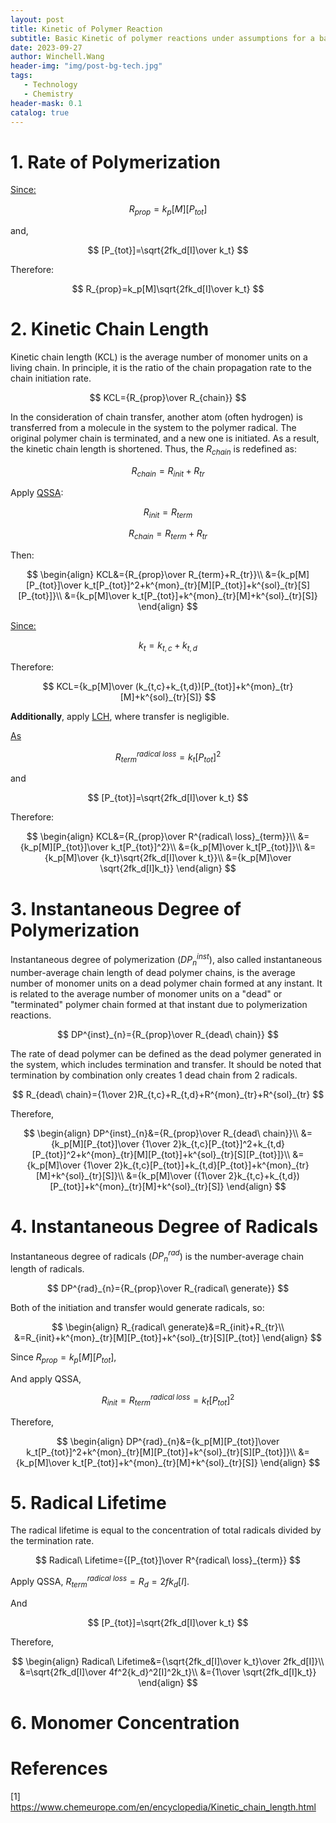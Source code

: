 ```yaml
---
layout: post
title: Kinetic of Polymer Reaction
subtitle: Basic Kinetic of polymer reactions under assumptions for a batch reactor in ideal conditions
date: 2023-09-27
author: Winchell.Wang
header-img: "img/post-bg-tech.jpg"
tags:
   - Technology
   - Chemistry
header-mask: 0.1
catalog: true
---
```


# 1. Rate of Polymerization

[Since:](https://winchellwang.github.io/2023/09/25/polymer_synthesis_basic_mechanism/#2-propagation)

$$
R_{prop}=k_p[M][P_{tot}]
$$

and,

$$
[P_{tot}]=\sqrt{2fk_d[I]\over k_t}
$$

Therefore:

$$
R_{prop}=k_p[M]\sqrt{2fk_d[I]\over k_t}
$$

# 2. Kinetic Chain Length

Kinetic chain length (KCL) is the average number of monomer units on a living chain. In principle, it is the ratio of the chain propagation rate to the chain initiation rate.

$$
KCL={R_{prop}\over R_{chain}}
$$

In the consideration of chain transfer, another atom (often hydrogen) is transferred from a molecule in the system to the polymer radical. The original polymer chain is terminated, and a new one is initiated. As a result, the kinetic chain length is shortened. Thus, the $R_{chain}$ is redefined as:

$$
R_{chain}=R_{init}+R_{tr}
$$

Apply [QSSA](https://winchellwang.github.io/2023/09/25/polymer_synthesis_basic_mechanism/):

$$
R_{init}=R_{term}
$$

$$
R_{chain}=R_{term}+R_{tr}
$$

Then:

$$
\begin{align}
KCL&={R_{prop}\over R_{term}+R_{tr}}\\
&={k_p[M][P_{tot}]\over k_t[P_{tot}]^2+k^{mon}_{tr}[M][P_{tot}]+k^{sol}_{tr}[S][P_{tot}]}\\
&={k_p[M]\over k_t[P_{tot}]+k^{mon}_{tr}[M]+k^{sol}_{tr}[S]}
\end{align}
$$

[Since:](https://winchellwang.github.io/2023/09/25/polymer_synthesis_basic_mechanism/#3-termination)

$$
k_t=k_{t,c}+k_{t,d}
$$

Therefore:

$$
KCL={k_p[M]\over (k_{t,c}+k_{t,d})[P_{tot}]+k^{mon}_{tr}[M]+k^{sol}_{tr}[S]}
$$

**Additionally**, apply [LCH](https://winchellwang.github.io/2023/09/25/polymer_synthesis_basic_mechanism/), where transfer is negligible.

[As](https://winchellwang.github.io/2023/09/25/polymer_synthesis_basic_mechanism/#3-termination)

$$
R^{radical\ loss}_{term}=k_t[P_{tot}]^2
$$

and

$$
[P_{tot}]=\sqrt{2fk_d[I]\over k_t}
$$

Therefore:

$$
\begin{align}
KCL&={R_{prop}\over R^{radical\ loss}_{term}}\\
&={k_p[M][P_{tot}]\over k_t[P_{tot}]^2}\\
&={k_p[M]\over k_t[P_{tot}]}\\
&={k_p[M]\over {k_t}\sqrt{2fk_d[I]\over k_t}}\\
&={k_p[M]\over \sqrt{2fk_d[I]k_t}}
\end{align}
$$

# 3. Instantaneous Degree of Polymerization

Instantaneous degree of polymerization ($DP^{inst}_{n}$), also called instantaneous number-average chain length of dead polymer chains, is the average number of monomer units on a dead polymer chain formed at any instant. It is related to the average number of monomer units on a "dead" or "terminated" polymer chain formed at that instant due to polymerization reactions. 

$$
DP^{inst}_{n}={R_{prop}\over R_{dead\ chain}}
$$

The rate of dead polymer can be defined as the dead polymer generated in the system, which includes termination and transfer. It should be noted that termination by combination only creates 1 dead chain from 2 radicals.

$$
R_{dead\ chain}={1\over 2}R_{t,c}+R_{t,d}+R^{mon}_{tr}+R^{sol}_{tr}
$$

Therefore,

$$
\begin{align}
DP^{inst}_{n}&={R_{prop}\over R_{dead\ chain}}\\
&={k_p[M][P_{tot}]\over {1\over 2}k_{t,c}[P_{tot}]^2+k_{t,d}[P_{tot}]^2+k^{mon}_{tr}[M][P_{tot}]+k^{sol}_{tr}[S][P_{tot}]}\\
&={k_p[M]\over {1\over 2}k_{t,c}[P_{tot}]+k_{t,d}[P_{tot}]+k^{mon}_{tr}[M]+k^{sol}_{tr}[S]}\\
&={k_p[M]\over ({1\over 2}k_{t,c}+k_{t,d})[P_{tot}]+k^{mon}_{tr}[M]+k^{sol}_{tr}[S]}
\end{align}
$$

# 4. Instantaneous Degree of Radicals

Instantaneous degree of radicals ($DP^{rad}_{n}$) is the number-average chain length of radicals.

$$
DP^{rad}_{n}={R_{prop}\over R_{radical\ generate}}
$$

Both of the initiation and transfer would generate radicals, so:

$$
\begin{align}
R_{radical\ generate}&=R_{init}+R_{tr}\\
&=R_{init}+k^{mon}_{tr}[M][P_{tot}]+k^{sol}_{tr}[S][P_{tot}]
\end{align}
$$

Since $R_{prop}=k_p[M][P_{tot}]$,

And apply QSSA, 

$$
R_{init}=R^{radical\ loss}_{term}=k_t[P_{tot}]^2
$$

Therefore,

$$
\begin{align}
DP^{rad}_{n}&={k_p[M][P_{tot}]\over k_t[P_{tot}]^2+k^{mon}_{tr}[M][P_{tot}]+k^{sol}_{tr}[S][P_{tot}]}\\
&={k_p[M]\over k_t[P_{tot}]+k^{mon}_{tr}[M]+k^{sol}_{tr}[S]}
\end{align}
$$

# 5. Radical Lifetime

The radical lifetime is equal to the concentration of total radicals divided by the termination rate.

$$
Radical\ Lifetime={[P_{tot}]\over R^{radical\ loss}_{term}}
$$

Apply QSSA, 
$R^{radical\ loss}_{term}=R_d=2fk_d[I]$.

And

$$
[P_{tot}]=\sqrt{2fk_d[I]\over k_t}
$$

Therefore,

$$
\begin{align}
Radical\ Lifetime&={\sqrt{2fk_d[I]\over k_t}\over 2fk_d[I]}\\
&=\sqrt{2fk_d[I]\over 4f^2{k_d}^2[I]^2k_t}\\
&={1\over \sqrt{2fk_d[I]k_t}}
\end{align}
$$

# 6. Monomer Concentration



# References

[1] https://www.chemeurope.com/en/encyclopedia/Kinetic_chain_length.html